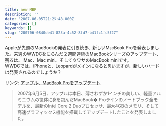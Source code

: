 ```yaml
---
title: new MBP
description: ''
date: '2007-06-05T21:25:48.000Z'
categories: []
keywords: []
slug: "200706-0840de41-823a-4c52-8fd7-b41fc1fc5627"
---
```

Appleが先週のMacBookの発表に引き続き、新しいMacBook Proを発表しました。来週のWWDCをにらんだ２週間連続のMacBookシリーズのアップデート、残るは、iMac、Mac mini、そしてウワサのMacBook miniです。  
WWDCでは、iPhoneと、Leopardがメインになると思いますが、新しいハードは発表されるのでしょうか？

リンク: [アップル、MacBook Proをアップデート](http://www.apple.com/jp/news/2007/jun/05mbp.html "アップル、MacBook Proをアップデート").

> 2007年6月5日、アップルは本日、薄さわずか1インチの美しい、軽量アルミニウムの筐体に身を包んだMacBook� Proラインのノートブック全モデルを、最新のIntel Core 2 Duoプロセッサ、最大4GBのメモリ、そして高速グラフィックス機能を搭載してアップデートしたことを発表しました。